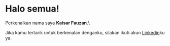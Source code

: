 # Halo semua! 

Perkenalkan nama saya **Kaisar Fauzan**.\

Jika kamu tertarik untuk berkenalan denganku, silakan ikuti akun [Linkedin](https://www.linkedin.com/in/kaisar-fauzan/)ku ya.
